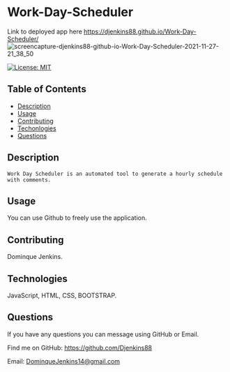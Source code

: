 # Work-Day-Scheduler
Link to deployed app here https://djenkins88.github.io/Work-Day-Scheduler/
![screencapture-djenkins88-github-io-Work-Day-Scheduler-2021-11-27-21_38_50](https://user-images.githubusercontent.com/81633522/143728142-87963523-b7d7-416b-a786-1a60d65b742b.png)


[![License: MIT](https://img.shields.io/badge/License-MIT-yellow.svg)](https://opensource.org/licenses/MIT)

    
## Table of Contents
 * [Description](#Description)
 * [Usage](#Usage)
 * [Contributing](#Contributing)
 * [Techonlogies](#Technologies)
 * [Questions](#Questions)

 ## Description
    Work Day Scheduler is an automated tool to generate a hourly schedule with comments.

 ## Usage
 You can use Github to freely use the application.

 ## Contributing
 Dominque Jenkins.

 ## Technologies
 JavaScript, HTML, CSS, BOOTSTRAP.

 ## Questions
 If you have any questions you can message using GitHub or Email.
 
 Find me on GitHub: https://github.com/Djenkins88

 Email: DominqueJenkins14@gmail.com



